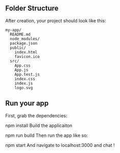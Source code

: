 ## Folder Structure

After creation, your project should look like this:

```
my-app/
  README.md
  node_modules/
  package.json
  public/
    index.html
    favicon.ico
  src/
    App.css
    App.js
    App.test.js
    index.css
    index.js
    logo.svg
```

## Run your app

First, grab the dependencies:

npm install
Build the applicaiton

npm run build
Then run the app like so:

npm start
And navigate to localhost:3000 and chat !

